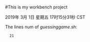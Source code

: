 #This is my workbench project

2019年 3月 1日 星期五 17时15分31秒 CST

The lines num of *guessinggame.sh*:

      21
